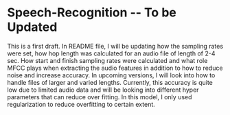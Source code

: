 # Speech-Recognition -- To be Updated
This is a first draft. In README file, I will be updating how the sampling rates were set, how hop length was calculated for an audio file of length of 2-4 sec. How start and finish sampling rates were calculated and what role MFCC plays when extracting the audio features in addition to how to reduce noise and increase accuracy. In upcoming versions, I will look into how to handle files of larger and varied lengths. Currently, this accuracy is quite low due to limited audio data and will be looking into different hyper parameters that can reduce over fitting. In this model, I only used regularization to reduce overfitting to certain extent. 
